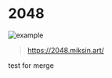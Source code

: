 # 2048

![example](https://github.com/miksin/2048/actions/workflows/deploy.yml/badge.svg)

> https://2048.miksin.art/

test for merge
